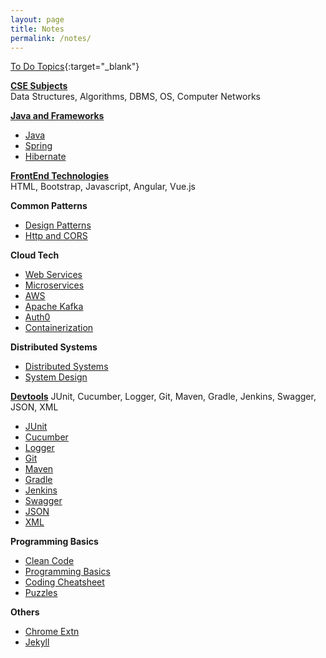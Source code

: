 ```yaml
---
layout: page
title: Notes
permalink: /notes/
---
```


[To Do Topics](todo){:target="_blank"}

[**CSE Subjects**](/cse)  
Data Structures, Algorithms, DBMS, OS, Computer Networks

[**Java and Frameworks**](/java)
  - [Java](java)
  - [Spring](spring)
  - [Hibernate](hibernate)

[**FrontEnd Technologies**](/front-end)  
HTML, Bootstrap, Javascript, Angular, Vue.js

**Common Patterns**
  - [Design Patterns](design-patterns)
  - [Http and CORS](http)

**Cloud Tech**
  - [Web Services](webservices)
  - [Microservices](microservices)
  - [AWS](aws)
  - [Apache Kafka](kafka)
  - [Auth0](auth0)
  - [Containerization](containerization)

**Distributed Systems**
  - [Distributed Systems](distributed-systems)
  - [System Design](system-design)

[**Devtools**](/devtools)
JUnit, Cucumber, Logger, Git, Maven, Gradle, Jenkins, Swagger, JSON, XML

  - [JUnit](junit)
  - [Cucumber](cucumber)
  - [Logger](logger)
  - [Git](git)
  - [Maven](maven)
  - [Gradle](gradle)
  - [Jenkins](jenkins)
  - [Swagger](swagger)
  - [JSON](json)
  - [XML](xml)

**Programming Basics**
  - [Clean Code](clean-code)
  - [Programming Basics](programming/basics)
  - [Coding Cheatsheet](programming/cheatsheet)
  - [Puzzles](others/puzzles)

**Others**
  - [Chrome Extn](chrome-extn)
  - [Jekyll](jekyll)
